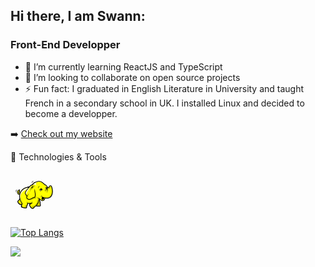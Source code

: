 ## Hi there, I am Swann:
### Front-End Developper

- 🌱 I’m currently learning ReactJS and TypeScript
- 👯 I’m looking to collaborate on open source projects
- ⚡ Fun fact: I graduated in English Literature in University and taught French in a secondary school in UK. I installed Linux and decided to become a developper.

:arrow_right: [Check out my website](https://swannwho.com/)

:wrench: Technologies & Tools
 

<svg width="76" height="76" fill="none" xmlns="http://www.w3.org/2000/svg">
  <path d="M30.025 25.872l-3.974.645-3.626 1.59-3.08 1.937-2.93 3.576-1.656 1.754-1.601.59-.423-1.035.74-1.069.167-1.507.495.02.542.495-.146-1.535-.6-.404.018-.585-1.423.805-1.288 1.52-.27 1.359.552 1.088.514 1.848 1.045.495 1.1-.054 1.042-.606-.696 3.527.696 3.924-.766 1.811-2.507 2.702.446 1.614 1.187 1.87 2.24 1.576 1.188.163 1.32.044-.824 3.383 3.03 1.241 3.775.497 1.292-.844.099-2.285 1.44-2.384.1-1.888 3.477.25 3.229-.298-3.229 1.937.547 2.334 2.036 3.18 1.987.843 1.59-.645.645-1.292 3.328-2.533.645.546 5.216.2 1.043-.845.1-1.49-.348-.646-.249-4.023-1.738-3.477.298-1.54 1.043.547 2.93 2.731 1.44.1 1.59-.646 1.59-1.192.795-2.583 4.669.298 2.831-1.093 2.285-2.136 1.639-3.08.397-3.625-.348-4.222-.894-3.775-.894-1.192-1.241-.398-2.186 2.384-1.987.696-1.738-2.881-1.739-1.59-.944-.595-3.775-3.13-3.03-1.639-3.03-.248-3.526.596-3.08 1.142-2.135 1.739-1.689 2.036-1.738.497-3.03 2.88" fill="#FF0"/>
  <path d="M18.5 34.836c-3.404 3.97-2.648 8.785-1.704 13.503l-1.51-3.816-.557-3.499.159-3.577 1.43-3.418 2.147-3.18 3.339-2.782 3.657-1.51L29.754 26l-3.975 4.531c-3.192 1.035-5.074 1.733-7.28 4.305" fill="#FFC"/>
  <path d="M34.523 22.74c-2.366 2.309-3.658 4.05-5.164 6.753-1.077 1.934-2.285 3.796-3.418 5.703-.573.965-.627 1.774-.798 2.887l-1.67-1.987.795-2.385 2.703-4.85 5.724-5.644c.61-.159 1.22-.317 1.828-.477m11.687-5.723c-1.896.71-5.043.944-5.261 3.12-.156 1.544.116 2.32 1.047 3.955-2.3-2.38-2.869-2.012-7.313-1.272l1.907-2.703 3.34-2.067 4.292-.954 1.988-.08" fill="#FFC"/>
  <path d="M51.44 46.44c.63.39.617.672.511.939.498-.2.995-.399 1.493-.597l.968-1.3.717-1.85-.917-.69-4.01.512-.299.81.086 1.152.384.683.597.299.47.042m-.374-6.857c-2.01.58-1.994.74-2.588 2.734.784-1.257 1.364-1.892 2.588-2.734zM64.431 24.66c-.357.165-.705.244-.928.571-.481.704-.894 1.295-1.689 1.79-.4.248-.814.41-1.24.542-.351.11-.563.011-.863.227l.534.093h1.177l1.45-.895.853-.896.706-1.432m-32.018 4.46c-.79 2.164-1.482 4.02-2.68 5.978 1.535-1.654 2.466-3.06 3.345-4.93.341-.726.406-1.578 1.357-1.261.043.726.196 1.45.239 2.175.514-3.683 1.963-5.224 5.332-6.654l-2.858.341-2.688.597-1.322 1.92-.725 1.834m6.527-.085c.726 3.42 1.773 6.702 2.227 10.176.295 2.257.327 3.341-.808 5.289-1.242-.08-2.012.06-3.213.453-4.78 1.567-7.521 3.87-10.741-.771l3.084 1.453 2.198-.432 3.883-2.26 3.029-.598.98-4.095-.725-5.418-.085-2.56.17-1.237m8.234 21.159c-.401 2.779.925 4.272.376 5.04-.156.216-.367.596-.602.7-.84.37-1.995-.07-2.077.147h-2.773l-1.11-.469 1.707-2.005 1.664-3.626 1.066-3.669h.555l1.194 3.882" fill="#CC0"/>
  <path d="M42.513 42.118c.225 1.261.616 1.56 1.21 2.782-.395 1.992-1.03 4.36-1.794 6.119-.322.741-.581 1.15-1.15 1.723a29.622 29.622 0 01-3.014 2.65c-.782.602-1.328.3-2.294.163-.41.745-.524 1.158-1.28 1.536-1.162.58-2.201-.67-3.114-1.408l1.976 3.086 1.365 1.28 1.152.17 1.535-.938.811-1.536 1.706-1.28 2.09-1.792 1.323-1.877 1.194-2.218 1.537-4.607.127-1.75-1.92-.852c-.469-.441-.991-.81-1.46-1.251m-15.305 8.887c2.153 0 4.427-.12 6.4-1.024a17.574 17.574 0 011.791-2.26c-.621 1.173-.816 1.836-.981 3.156l-.64.938-4.863.129-1.579-.171a39.303 39.303 0 00-.17-.171l.042-.597m-.298-1.493l-.167-1.515c-.368 2.214-.28 3.698-1.299 5.682-.761.881-1.698 1.684-2.772 2.114.091.543.118.883.065 1.282-.189 1.434-3.057.8-4.238.743l5.68 1.463 1.28-.512.427-2.474 1.194-2.218.214-1.366-.384-3.199m-3.2-12.5c-.06 1.077-.129 1.526.346 2.477.604 1.208 1.345 2.344 2 3.538l.214-2.389-2.56-3.625m-8.757 8.132l-.554 1.18c.508 1.712.96 2.796 1.928 4.292-.169.606-.295.87-.683 1.364a15.277 15.277 0 00-2.47-.166l2.858 2.219 1.407-.256 1.408-1.408-2.005-3.114-1.889-4.11m49.484-21.053c.58 2.61 1.33 5.02 1.26 7.694-.086 3.28-.725 7.423-3.764 9.401-3.404 2.215-7.4 1.167-11.134.218l4.565 1.877 4.266.214 2.9-.853 2.262-1.878 1.706-3.583.64-4.138-.512-4.053-.938-4.01-1.25-.889m-50.794 7.781c-1.545 1.005-2.152 1.447-1.983 3.311l.462 1.675.655.443.808.27 1.463-.348.75-2.329-2.078 1.02h-.481l-.54-.827.655-.963.347-1.828.443.134.539.423-.077-.962-.366-.616-.366-.308-.231.905M48.31 17.187c1.372 1.273 3.055 2.38 4.152 3.936.424.602.896.91-.007 1.762.954-.273 1.309-.243 2.073-.15 1.39.168 2.692 2.143 2.775 3.559-.016.132-.386.433-1.46.73-.021.041-.607-.08-.592-.04.111.305.26.352.489.494.049.34.08.865.312 1.236a9.379 9.379 0 012 .193c.222.37.189.74.17 1.11l.768-.129-.213-1.749.682-1.151-.981-2.219-1.877-1.792-.18-.009-2.112-1.295-3.443-2.817-2.556-1.67m2.31 10.512c-.072.126-.181.328-.321.468.571.54.853.902 1.057 1.667l-1.937.961-1.64 1.572c-.719-.387-.898-.685-1.246-1.423-.405.108-.79.211-1.124.088.213.002.343-.051.555-.183l1.043-1.083 1.842-1.395 1.206-.393c.154-.064.412-.216.566-.28" fill="#CC0"/>
  <path d="M52.403 29.625c-2.055 1.106-4.022 2.218-5.072 4.319 0-2.667 2.677-3.84 5.072-4.32m-5.48-5.244c-1.526 1.04-2.604 3.138-2.469 5.184-.497-1.771-.32-3.445 1.205-4.669l.772-.375.492-.14" fill="#CC0"/>
  <path d="M67.451 29.209c-.277-1.745-.735-3.438-1.372-4.656a1.825 1.825 0 00-.34-.443 3.511 3.511 0 00-1.268-.774c-.513-.176-1.053-.212-1.482.012a1.232 1.232 0 00-.307.228c-.278.28-.512.623-.747.965-.26.382-.523.765-.837 1.033-.364.312-.82.5-1.249.673a8.464 8.464 0 00-.65-1.263 12.061 12.061 0 00-.996-1.346 5.516 5.516 0 00-.91-.868 13.096 13.096 0 00-1.02-.682c-1.014-.636-1.878-1.393-2.759-2.166a52.69 52.69 0 00-1.2-1.032c-2.097-1.73-4.054-2.568-6.146-2.7-2.079-.13-4.273.44-6.864 1.531-1.25.527-2.18 1.149-2.988 1.897-.773.714-1.43 1.538-2.15 2.499-.42.03-.791.092-1.17.243-.42.168-.84.439-1.344.884a30.953 30.953 0 00-1.94 1.866c-2.358.38-4.28.798-6.002 1.464-1.76.682-3.311 1.62-4.905 3.033-.627.554-1.2 1.168-1.708 1.834a13.52 13.52 0 00-1.263 2.006c-.319.353-.638.709-.984 1.02-.337.304-.696.56-1.099.714-.234.09-.33.143-.341.14-.012-.007-.018-.042-.035-.106.578-.552.67-1.363.723-2.168.069.083.136.185.205.292.076.118.154.24.248.358l.393.495.138-.617c.115-.518.202-1.208.067-1.805-.087-.388-.267-.734-.58-.979l.085-.221c.099-.252.2-.51.287-.755l.17-.484-.507.088c-.673.117-2.12.912-3.14 1.97-.379.393-.704.827-.918 1.283-.222.474-.322.97-.235 1.467.075.434.292.86.686 1.262.072.29.139.541.21.768.081.258.168.489.278.716.297.617.77.994 1.317 1.17.44.141.927.148 1.404.044a12.824 12.824 0 00-.175 1.719c-.03.805 0 1.694.088 2.726a14.484 14.484 0 00.2 1.43l-.269.73-.416 1.134-.916.908-.856.847c-.023.024-.12.116-.207.2-.577.556-.692.667-.528 1.645.105.626.31 1.231.606 1.793.283.54.664 1.066 1.152 1.556.61.61 1.608 1.37 2.654 1.767.598.227 1.214.338 1.792.245-.03.09-.058.178-.09.267-.092.254-.194.504-.305.75-.71 1.555.018 2.367 1.152 2.884.566.258 1.239.433 1.864.596l.417.11c.74.2 2.02.568 3.19.642 1.276.08 2.426-.183 2.735-1.328.122-.454.193-.801.221-1.142a5.71 5.71 0 00-.02-1.03c.364-.806.518-1.033.784-1.422l.134-.198c.285-.422.419-.722.467-1.06.047-.326.007-.65-.052-1.147a12.319 12.319 0 00-.026-.207 18.232 18.232 0 003.33.123l-.29.15-.138.07c-.985.507-1.026 1.467-.718 2.454.278.89.85 1.8 1.21 2.353.754 1.163 1.474 2.148 2.348 2.682.915.561 1.96.628 3.31-.103.687-.372.904-.75 1.195-1.262.09-.156.188-.325.298-.493.283-.188.99-.77 1.683-1.343.236-.196.471-.39.737-.606.184.134.405.228.672.292.348.083.761.12 1.257.156.371.027 1.58.026 2.363.026h.562c.807.006 1.458-.037 1.95-.316.525-.297.836-.824.904-1.768.03-.42.035-.679-.024-.943-.054-.247-.16-.471-.343-.8l-.032-1.224-.035-1.3a5.897 5.897 0 00-.174-1.333 8.826 8.826 0 00-.445-1.263 21.297 21.297 0 01-.347-.892l-.283.104.044-.016.24-.088a14.098 14.098 0 00-.569-1.373c.015-.092.03-.19.045-.295l.45.434.663.639c.506.487.968.93 1.512 1.25.562.332 1.193.524 2.011.485.857-.04 1.773-.4 2.527-.957.73-.54 1.316-1.266 1.56-2.07l.212-.697.17-.557c1.2.203 2.49.27 3.735.139 1.201-.127 2.362-.432 3.363-.966 1.471-.785 2.574-1.942 3.367-3.315.886-1.535 1.383-3.343 1.571-5.204.151-1.493.069-3.522-.242-5.478zm-15.56 12.543c-.692-.233-1.173-.573-1.78-.956.165.746.24 1.535.02 2.28-.35 1.181-.915 3.114.69 3.471.61.136.887.116 1.749-.329-.698.158-1.05.12-1.529.03-.434-.08-.665-.355-.786-.68.152.109.4.168.822.27 1.19.287 2.323-.286 2.544-1.11.13-.482.108-.735.382-1.392.246.076.5.145.761.209l-.442 1.44c-.382 1.248-1.872 2.253-3.186 2.23-1.216-.021-1.987-.783-2.826-1.53a763.214 763.214 0 00-1.686-1.494c-1.512-.477-2.725-1.035-4.13-2.074 1 1.174 1.678 1.824 3.071 2.409-.202 2.067-.92 3.574-1.533 5.553-.278.894-2.466 4.479-3.073 4.828-.432.25-3.141 2.53-3.65 2.832-.38.504-.713 1.2-1.284 1.502-1.738.92-2.856-.841-3.791-2.328-.426-.677-1.61-2.628-.578-3.175.975-.516 1.521-.885 2.516-1.538.146.266.397.523.56.79l-.108-.874a6.874 6.874 0 01-.021-1.486l.121-1.541c-.15.522-.448 1.044-.598 1.566-.06.21-.11.378-.138.535a17.58 17.58 0 01-6.68.086 41.64 41.64 0 00-.462-2.306c-.044.692-.016 2.604-.02 3.674-.002.83-.037 1.114-.465 1.819-.4.66-.57.81-1.13 1.927.047.704.047 1.17-.14 1.837-.31 1.112-3.45.25-4.278.024-1.02-.279-3.127-.694-2.597-2.053.466-1.196.762-2.458.99-4.132-1.868-2.691-3.605-6.379-3.939-9.647-.259-2.537-.103-4.098.446-5.65.87-2.46 2.087-4.588 4.04-6.302 2.634-2.312 5.096-3.24 8.952-3.827-.927 1.038-1.844 2.136-2.844 3.313-1.012 1.19-1.614 2.394-2.256 3.698-.888 1.8-.869 2.484.308 4.064 1.014 1.362 1.561 1.975 2.004 3.307-.365.754-.498 1.391-.621 2.42 1.242 1.358 2.165 2.288 3.37 2.575 1.183.28 2.17.226 3.229-.315 2.35-1.2 4.524-2.752 7.176-2.817 1.226-3.015 1.102-5.534.513-8.451-.402-1.993-.563-3.88-.688-5.91-.497 2.091-.59 3.93-.222 6.015.445 2.51.79 5.285-.447 7.492-2.397.183-4.451 1.642-6.612 2.76-.868.45-1.772.494-2.734.23-.892-.245-1.494-.835-2.455-1.944-.015-1.113.236-1.626.747-2.634.821-1.62 1.728-3.126 2.722-4.719-1.218 1.47-2.372 2.699-3.33 4.177-.367-1.044-.89-1.574-1.759-2.75-.848-1.148-.936-1.65-.302-2.98.637-1.335 1.178-2.508 2.263-3.68 1.874-2.024 3.591-4.277 5.641-6.27 1.113-1.083 1.565-1.045 3.041-1.269a51.95 51.95 0 003.998-.774c-1.316.123-2.588.168-3.87.2h-.04c1.262-1.61 1.993-2.506 4.04-3.396 5.041-2.19 8.244-2.426 12.204.902 1.026.863 1.923 1.7 2.963 2.445a3.76 3.76 0 00-1.132.269c.523-.1 1.127-.001 1.67.098.153.1.31.196.47.29.735.433 1.152.672 1.649 1.364a14.73 14.73 0 011.348 2.269c-.253-.09-.465-.167-.654-.223a1.407 1.407 0 00-1.325.082l-.03.014c-.407.198-1.037.424-1.458.492.215.074.69.102.914.013a.669.669 0 01.092-.028 1.406 1.406 0 00-.037 1.36l.001.002c.038.09.091.172.15.232-.193.07-.39.152-.593.24.94-.143 1.787-.168 2.704-.047.06.289.121.595.178.907l-.341.026-.027.003c-.434-.347-.917-.289-1.578-.138-2.008.458-1.536 1.585-2.46 3.282.96-1.172.888-2.399 2.451-2.77.364-.085.613-.193.86-.156-.445.223-.828.593-.98 1.023-.43 1.211-.163 2.232-.635 3.364.584-1.012.62-2 1.142-3.064.187-.382.883-.994 1.31-1.003l.351-.008c.103.673.166 1.342.126 1.897-.073 1.012-.336 2.514-.493 3.089.529-.68.77-2.12 1.002-3.134.242-1.055.18-2.321-.031-3.455-.29-1.556 1.312-1.303 2.242-2.036.683-.539 1.154-1.4 1.78-2.01.623-.604 1.602.285 1.846.876 1.06 2.565 1.543 6.601 1.264 9.188-.315 2.902-1.716 6.07-4.276 7.499-3.263 1.82-7.11.708-10.352-.384zm-4.636 12.89c-.106 1.197-.505 1.275-1.557 1.257-.477-.008-2.38-.017-2.862-.058-.682-.06-1.066-.12-1.274-.276 1.072-.786 2.892-4.034 3.247-5.152.376-1.181.787-2.212 1.092-3.304.141.457.252.909.456 1.393.342.81.51 1.31.534 2.18l.077 2.75c.293.513.34.623.287 1.209zM15.007 45.57c.68 2.354 1.84 4.667 3.124 6.612v.034c-.08.334-.173.66-.369.92-.918 1.23-3.255-.574-3.931-1.264-.74-.755-1.234-1.649-1.352-2.487-.086-.612-.002-.627.424-1.06l1.726-1.746.378-1.009zm-1.3-14.803c-.174.375-.298.658-.382.95-.366 1.266.166 2.395-.983 3.312.54 1.089.515 1.523 1.77 1.02a4.122 4.122 0 001.24-.788 23.259 23.259 0 00-.546 1.593c-.898.381-2.08.623-2.531-.32-.22-.458-.344-.908-.504-1.487-1.478-1.532.732-3.554 1.936-4.28zm.727 1.623c-.183-.183-.329-.306-.565-.28a3.464 3.464 0 01.145-.658c.306.179.386.502.42.938zm44.339-5.722c.055.118.11.237.164.359a1.536 1.536 0 00-.127.103 1.427 1.427 0 00-.31-.454l.273-.008zm-42.69 6.954zm11.367 18.54zm13.327 3.98zm5.416-10.296zM13.86 35.463l-.01-.026.01.026zm51.997 4.275l.007.004-.007-.004zM8.642 35.095c.236-2.664.754-3.815 2.646-5.82-2.374 1.673-2.966 2.434-2.646 5.82" fill="#000"/>
  <path d="M8.03 32.919c.261-1.2.505-1.652 1.244-2.636-1.2.838-1.355 1.182-1.244 2.636m27.855-16.716c-1.422.343-1.693.606-2.12 2 .68-1.02 1.073-1.353 2.12-2" fill="#000"/>
  <path d="M38.128 16c-2.82.692-3.65 1.183-4.587 4.453 1.191-2.395 2.093-3.276 4.587-4.453m6.076 11.92c.301-1.333.835-2.616 2.904-3.61-2.742.687-3.256 1.84-2.904 3.61m17.449.092c1.624-.58 2.407-1.885 2.796-3.421-.636 1.287-1.617 2.364-2.95 3.024-.714.354-1.171.23-1.97.154.813.234 1.327.527 2.124.243zM50.59 29.317a1.845 1.845 0 00-1.034-.94c.398-.212.79-.435 1.095-.713-.895.414-1.936.313-2.703.831-.675.456-1.608 1.903-2.295 2.517.497-.194.977-.528 1.418-.88a1.84 1.84 0 00.99 1.618 4.15 4.15 0 00-.6 1.095c1.308-1.55 3.204-2.72 4.986-3.22a5.31 5.31 0 00-1.689.283 1.835 1.835 0 00-.168-.59m-1.881 11.709c-.064.401-.151.9-.215 1.301.17-.454.375-.982.572-1.415.21-.458.328-.501.772-.743.316-.172.888-.407 1.203-.579-.324.055-.905.174-1.23.228-.866.147-.968.355-1.102 1.208M33.91 25.534c-1.005.994-1.981 4.404-2.293 5.769.491-1.134 1.721-4.305 2.665-5.111.26-.223.443-.36.638-.46-.675 1.133-.626 1.415-.389 2.933.202-1.543.735-2.14 1.61-3.29.96-.24 1.858-.53 2.843-.913-1.11.125-2.219.24-3.33.345-.932.088-1.082.074-1.744.727" fill="#000"/>
  <path d="M47.608 31.34a.772.772 0 111.437-.554 4.898 4.898 0 00-.985.965.842.842 0 01-.453-.412m8.587-3.321a.569.569 0 011.01-.313.58.58 0 01.078.613 5.02 5.02 0 00-.881.245c-.125-.128-.225-.362-.208-.545" fill="#FFC"/>
</svg>
 
 
[![Top Langs](https://github-readme-stats.vercel.app/api/top-langs/?username=swann-martin&layout=compact)](https://github.com/swann-martin/github-readme-stats)

[![](https://img.shields.io/badge/linkedin-%230077B5.svg?&style=for-the-badge&logo=linkedin&logoColor=white0e76a8)](https://www.linkedin.com/in/swann-martin/) 

